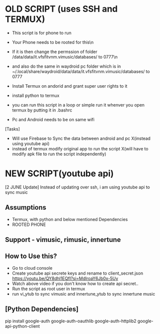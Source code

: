 ﻿
# OLD SCRIPT (uses SSH and TERMUX)
- This script is for phone to run
- Your Phone needs to be rooted for this\n 
- If it is then change the permssion of folder /data/data/it.vfsfitvnm.vimusic/databases/ to 0777\n
- and also do the same in waydroid  pc folder which is in ~/.local/share/waydroid/data/data/it.vfsfitvnm.vimusic/databases/ to 0777

- Install Termux on andorid and grant super user rights to it 
- install python to termux
- you can run this script in a loop or simple run it whenver you open termux by putting it in .bashrc
- Pc and Android needs to be on same wifi

[Tasks]
- Will use Firebase to Sync the data between android and pc  X(instead using youtube api)
- instead of termux modify original app to run the script    X(will have to modify apk file to run the script independently)



# NEW SCRIPT(youtube api)
[2 JUNE Update]
Instead of updating over ssh, i am using youtube api to sync music

## Assumptions
- Termux, with python and below mentioned Dependencies
- ROOTED PHONE

## Support - vimusic, rimusic, innertune

## How to Use this?
- Go to cloud console 
- Create youtube api secrete keys and rename to client_secret.json
https://youtu.be/QY8dhl1EQfI?si=MdlroaY6Jb0x-5Uy
- Watch above video if you don't know how to create api secret..
- Run the script as root user in termux
- run vi_ytub to sync vimusic and innertune_ytub to sync innertune music

## [Python Dependencies]
pip install google-auth google-auth-oauthlib google-auth-httplib2 google-api-python-client


